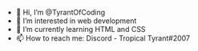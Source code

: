 - 👋 Hi, I’m @TyrantOfCoding
- 👀 I’m interested in web development
- 🌱 I’m currently learning HTML and CSS
- 📫 How to reach me: Discord - Tropical Tyrant#2007

<!---
TyrantOfCoding/TyrantOfCoding is a ✨ special ✨ repository because its `README.md` (this file) appears on your GitHub profile.
You can click the Preview link to take a look at your changes.
--->
